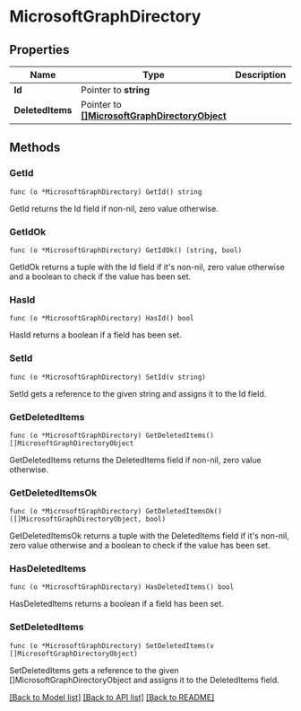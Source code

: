 # MicrosoftGraphDirectory

## Properties

Name | Type | Description | Notes
------------ | ------------- | ------------- | -------------
**Id** | Pointer to **string** |  | [optional] 
**DeletedItems** | Pointer to [**[]MicrosoftGraphDirectoryObject**](microsoft.graph.directoryObject.md) |  | [optional] 

## Methods

### GetId

`func (o *MicrosoftGraphDirectory) GetId() string`

GetId returns the Id field if non-nil, zero value otherwise.

### GetIdOk

`func (o *MicrosoftGraphDirectory) GetIdOk() (string, bool)`

GetIdOk returns a tuple with the Id field if it's non-nil, zero value otherwise
and a boolean to check if the value has been set.

### HasId

`func (o *MicrosoftGraphDirectory) HasId() bool`

HasId returns a boolean if a field has been set.

### SetId

`func (o *MicrosoftGraphDirectory) SetId(v string)`

SetId gets a reference to the given string and assigns it to the Id field.

### GetDeletedItems

`func (o *MicrosoftGraphDirectory) GetDeletedItems() []MicrosoftGraphDirectoryObject`

GetDeletedItems returns the DeletedItems field if non-nil, zero value otherwise.

### GetDeletedItemsOk

`func (o *MicrosoftGraphDirectory) GetDeletedItemsOk() ([]MicrosoftGraphDirectoryObject, bool)`

GetDeletedItemsOk returns a tuple with the DeletedItems field if it's non-nil, zero value otherwise
and a boolean to check if the value has been set.

### HasDeletedItems

`func (o *MicrosoftGraphDirectory) HasDeletedItems() bool`

HasDeletedItems returns a boolean if a field has been set.

### SetDeletedItems

`func (o *MicrosoftGraphDirectory) SetDeletedItems(v []MicrosoftGraphDirectoryObject)`

SetDeletedItems gets a reference to the given []MicrosoftGraphDirectoryObject and assigns it to the DeletedItems field.


[[Back to Model list]](../README.md#documentation-for-models) [[Back to API list]](../README.md#documentation-for-api-endpoints) [[Back to README]](../README.md)



